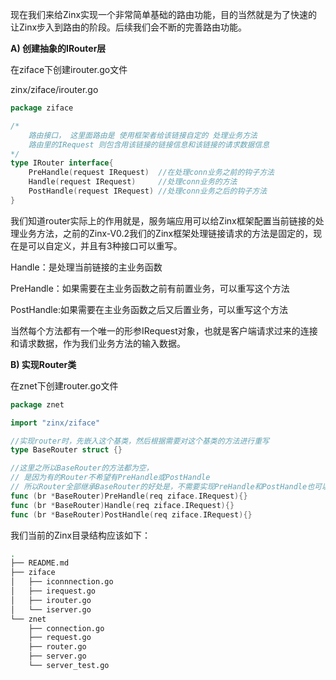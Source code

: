 现在我们来给Zinx实现一个非常简单基础的路由功能，目的当然就是为了快速的让Zinx步入到路由的阶段。后续我们会不断的完善路由功能。

**A) 创建抽象的IRouter层**

在ziface下创建irouter.go文件

zinx/ziface/irouter.go



```go
package ziface

/*
	路由接口， 这里面路由是 使用框架者给该链接自定的 处理业务方法
	路由里的IRequest 则包含用该链接的链接信息和该链接的请求数据信息
*/
type IRouter interface{
	PreHandle(request IRequest)  //在处理conn业务之前的钩子方法
	Handle(request IRequest)	 //处理conn业务的方法
	PostHandle(request IRequest) //处理conn业务之后的钩子方法
}
```



我们知道router实际上的作用就是，服务端应用可以给Zinx框架配置当前链接的处理业务方法，之前的Zinx-V0.2我们的Zinx框架处理链接请求的方法是固定的，现在是可以自定义，并且有3种接口可以重写。

Handle：是处理当前链接的主业务函数

PreHandle：如果需要在主业务函数之前有前置业务，可以重写这个方法

PostHandle:如果需要在主业务函数之后又后置业务，可以重写这个方法

当然每个方法都有一个唯一的形参IRequest对象，也就是客户端请求过来的连接和请求数据，作为我们业务方法的输入数据。

**B) 实现Router类**

在znet下创建router.go文件

```go
package znet

import "zinx/ziface"

//实现router时，先嵌入这个基类，然后根据需要对这个基类的方法进行重写
type BaseRouter struct {}

//这里之所以BaseRouter的方法都为空，
// 是因为有的Router不希望有PreHandle或PostHandle
// 所以Router全部继承BaseRouter的好处是，不需要实现PreHandle和PostHandle也可以实例化
func (br *BaseRouter)PreHandle(req ziface.IRequest){}
func (br *BaseRouter)Handle(req ziface.IRequest){}
func (br *BaseRouter)PostHandle(req ziface.IRequest){}
```

我们当前的Zinx目录结构应该如下：



```bash
.
├── README.md
├── ziface
│   ├── iconnnection.go
│   ├── irequest.go
│   ├── irouter.go
│   └── iserver.go
└── znet
    ├── connection.go
    ├── request.go
    ├── router.go
    ├── server.go
    └── server_test.go
```